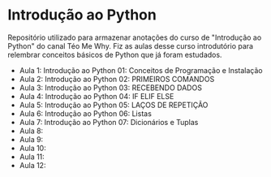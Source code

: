 # Introdução ao Python

Repositório utilizado para armazenar anotações do curso de "Introdução ao Python" do canal Téo Me Why.
Fiz as aulas desse curso introdutório para relembrar conceitos básicos de Python que já foram estudados.

- Aula 1: Introdução ao Python 01: Conceitos de Programação e Instalação  
- Aula 2: Introdução ao Python 02: PRIMEIROS COMANDOS
- Aula 3: Introdução ao Python 03: RECEBENDO DADOS
- Aula 4: Introdução ao Python 04: IF ELIF ELSE
- Aula 5: Introdução ao Python 05: LAÇOS DE REPETIÇÃO
- Aula 6: Introdução ao Python 06: Listas
- Aula 7: Introdução ao Python 07: Dicionários e Tuplas
- Aula 8: 
- Aula 9: 
- Aula 10: 
- Aula 11: 
- Aula 12: 

